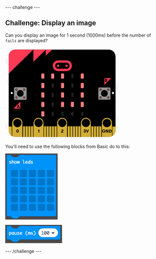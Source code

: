 --- challenge ---
## Challenge: Display an image	
Can you display an image for 1 second (1000ms) before the number of `fails` are displayed?

![screenshot](images/frustration-start-img.png)

You'll need to use the following blocks from Basic do to this:

![screenshot](images/frustration-blocks.png)

![screenshot](images/frustration-blocks2.png)


--- /challenge ---